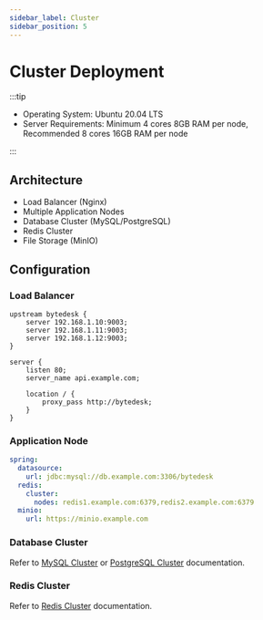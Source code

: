 ```yaml
---
sidebar_label: Cluster
sidebar_position: 5
---
```


# Cluster Deployment

:::tip

- Operating System: Ubuntu 20.04 LTS
- Server Requirements: Minimum 4 cores 8GB RAM per node, Recommended 8 cores 16GB RAM per node

:::

## Architecture

- Load Balancer (Nginx)
- Multiple Application Nodes
- Database Cluster (MySQL/PostgreSQL)
- Redis Cluster
- File Storage (MinIO)

## Configuration

### Load Balancer

```nginx
upstream bytedesk {
    server 192.168.1.10:9003;
    server 192.168.1.11:9003;
    server 192.168.1.12:9003;
}

server {
    listen 80;
    server_name api.example.com;

    location / {
        proxy_pass http://bytedesk;
    }
}
```

### Application Node

```yaml
spring:
  datasource:
    url: jdbc:mysql://db.example.com:3306/bytedesk
  redis:
    cluster:
      nodes: redis1.example.com:6379,redis2.example.com:6379
  minio:
    url: https://minio.example.com
```

### Database Cluster

Refer to [MySQL Cluster](/docs/deploy/depend/mysql) or [PostgreSQL Cluster](/docs/deploy/depend/postgresql) documentation.

### Redis Cluster

Refer to [Redis Cluster](/docs/deploy/depend/redis) documentation.
